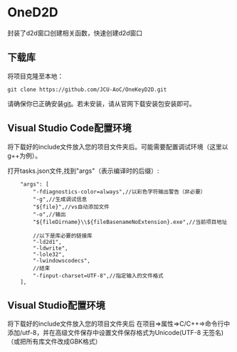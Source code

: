 # OneD2D
封装了d2d窗口创建相关函数，快速创建d2d窗口

## 下载库
将项目克隆至本地：
```
git clone https://github.com/JCU-AoC/OneKeyD2D.git
```
请确保你已正确安装[git](https://git-scm.com/)。若未安装，请从官网下载安装包安装即可。

## Visual Studio Code配置环境
将下载好的include文件放入您的项目文件夹后。可能需要配置调试环境（这里以g++为例）。

打开tasks.json文件,找到"args"（表示编译时的后缀）:
```
    "args": [
        "-fdiagnostics-color=always",//以彩色字符输出警告（非必要）
        "-g",//生成调试信息
        "${file}",//vs自动添加文件
        "-o",//输出
        "${fileDirname}\\${fileBasenameNoExtension}.exe",//当前项目地址

        //以下是库必要的链接库
        "-ld2d1",
        "-ldwrite",
        "-lole32",
        "-lwindowscodecs",
        //结束
        "-finput-charset=UTF-8",//指定输入的文件格式
    ],
```
## Visual Studio配置环境
将下载好的include文件放入您的项目文件夹后
在项目=>属性=>C/C++=>命令行中添加/utf-8，并在高级文件保存中设置文件保存格式为Unicode(UTF-8 无签名)
（或把所有库文件改成GBK格式）
